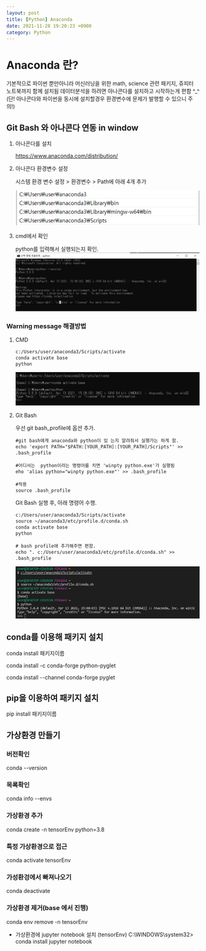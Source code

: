 ```yaml
---
layout: post
title: [Python] Anaconda
date: 2021-11-28 19:20:23 +0900
category: Python
---
```

# Anaconda 란?

기본적으로 파이썬 뿐만아니라 머신러닝을 위한 math, science 관련 패키지, 쥬피터 노트북까지 함께 설치됨
데이터분석을 하려면 아나콘다를 설치하고 시작하는게 편함 ^_^
(단! 아나콘다와 파이썬을 동시에 설치할경우 환경변수에 문제가 발행할 수 있으니 주의!)

## Git Bash 와 아나콘다 연동 in window

1. 아나콘다를 설치

   https://www.anaconda.com/distribution/ 

2. 아나콘다 환경변수 설정

   시스템 환경 변수 설정 > 환경변수 > Path에 아래 4개 추가

   ![image-20210714165520382](anaconda.assets/image-20210714165520382.png)

3. cmd에서 확인

   python를 입력해서 실행되는지 확인.![image-20210714165734549](anaconda.assets/image-20210714165734549.png)



### Warning message 해결방법

1. CMD 

   ```
   c:/Users/user/anaconda3/Scripts/activate
   conda activate base
   python
   ```

   ![image-20210714170013954](anaconda.assets/image-20210714170013954.png)

2. Git Bash

   우선 git bash_profile에 옵션 추가. 

   ```
   #git bash에게 anaconda와 python이 있 는지 알려줘서 실행가는 하게 함.
   echo 'export PATH="$PATH:[YOUR_PATH]:[YOUR_PATH]/Scripts"' >> .bash_profile
   
   #어디서는  python이라는 명령어를 치면 'winpty python.exe'가 실행됨
   eho 'alias python="winpty python.exe"' >> .bash_profile
   
   #적용
   source .bash_profile
   ```

   Git Bash 실행 후, 아래 명령어 수행.

   ```
   c:/Users/user/anaconda3/Scripts/activate
   source ~/anaconda3/etc/profile.d/conda.sh
   conda activate base
   python
   
   # bash profile에 추가해주면 편함.
   echo ". c:/Users/user/anaconda3/etc/profile.d/conda.sh" >> .bash_profile
   ```

   ![image-20210714171014742](anaconda.assets/image-20210714171014742.png)

   

## conda를 이용해 패키지 설치

conda install 패키지이름

conda install -c conda-forge python-pyglet

conda install --channel conda-forge pyglet

## pip을 이용하여 패키지 설치

pip install 패키지이름



## 가상환경 만들기

### 버전확인

conda --version

### 목록확인

conda info --envs

### 가상환경 추가

conda create -n tensorEnv python=3.8

### 특정 가상환경으로 접근

conda activate tensorEnv

### 가성환겅에서 빠져나오기 

conda deactivate

### 가상환경 제거(base 에서 진행)

conda env remove -n tensorEnv


+ 가상환경에 jupyter notebook 설치
  (tensorEnv) C:\WINDOWS\system32> conda install jupyter notebook

[jekyll-docs]: https://jekyllrb.com/docs/home
[jekyll-gh]:   https://github.com/jekyll/jekyll
[jekyll-talk]: https://talk.jekyllrb.com/
